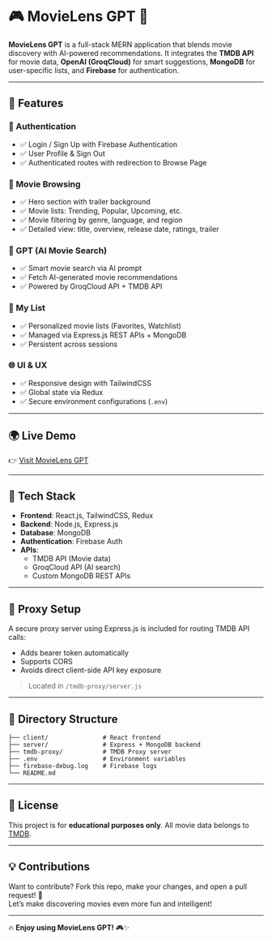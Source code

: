 # 🎮 MovieLens GPT 🤖

**MovieLens GPT** is a full-stack MERN application that blends movie discovery with AI-powered recommendations. It integrates the **TMDB API** for movie data, **OpenAI (GroqCloud)** for smart suggestions, **MongoDB** for user-specific lists, and **Firebase** for authentication.

---

## 🚀 Features

### 🔐 Authentication
- ✅ Login / Sign Up with Firebase Authentication
- ✅ User Profile & Sign Out
- ✅ Authenticated routes with redirection to Browse Page

### 🎥 Movie Browsing
- ✅ Hero section with trailer background
- ✅ Movie lists: Trending, Popular, Upcoming, etc.
- ✅ Movie filtering by genre, language, and region
- ✅ Detailed view: title, overview, release date, ratings, trailer

### 🤖 GPT (AI Movie Search)
- ✅ Smart movie search via AI prompt
- ✅ Fetch AI-generated movie recommendations
- ✅ Powered by GroqCloud API + TMDB API

### 📂 My List
- ✅ Personalized movie lists (Favorites, Watchlist)
- ✅ Managed via Express.js REST APIs + MongoDB
- ✅ Persistent across sessions

### 🌐 UI & UX
- ✅ Responsive design with TailwindCSS
- ✅ Global state via Redux
- ✅ Secure environment configurations (`.env`)

---

## 🌍 Live Demo

👉 [Visit MovieLens GPT](https://movielens18.web.app/)  

---

## 💠 Tech Stack

- **Frontend**: React.js, TailwindCSS, Redux
- **Backend**: Node.js, Express.js
- **Database**: MongoDB
- **Authentication**: Firebase Auth
- **APIs**:
  - TMDB API (Movie data)
  - GroqCloud API (AI search)
  - Custom MongoDB REST APIs

---

## 🔐 Proxy Setup

A secure proxy server using Express.js is included for routing TMDB API calls:
- Adds bearer token automatically
- Supports CORS
- Avoids direct client-side API key exposure

> Located in `/tmdb-proxy/server.js`

---

## 📁 Directory Structure

```
├── client/               # React frontend
├── server/               # Express + MongoDB backend
├── tmdb-proxy/           # TMDB Proxy server
├── .env                  # Environment variables
├── firebase-debug.log    # Firebase logs
└── README.md
```

---

## 📜 License

This project is for **educational purposes only**. All movie data belongs to [TMDB](https://www.themoviedb.org/).

---

## 💡 Contributions

Want to contribute? Fork this repo, make your changes, and open a pull request! 🎉  
Let’s make discovering movies even more fun and intelligent!

---

🔥 **Enjoy using MovieLens GPT!** 🎮✨

